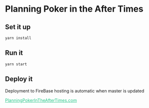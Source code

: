 # Planning Poker in the After Times

## Set it up

```
yarn install
```

## Run it

```
yarn start
```

## Deploy it

Deployment to FireBase hosting is automatic when master is updated

<a href="https://PlanningPokerInTheAfterTimes.com" style="color: 29c78a;">PlanningPokerInTheAfterTimes.com</a>
